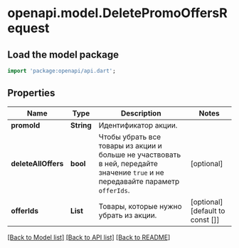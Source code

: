 # openapi.model.DeletePromoOffersRequest

## Load the model package
```dart
import 'package:openapi/api.dart';
```

## Properties
Name | Type | Description | Notes
------------ | ------------- | ------------- | -------------
**promoId** | **String** | Идентификатор акции. | 
**deleteAllOffers** | **bool** | Чтобы убрать все товары из акции и больше не участвовать в ней, передайте значение `true` и не передавайте параметр `offerIds`. | [optional] 
**offerIds** | **List<String>** | Товары, которые нужно убрать из акции. | [optional] [default to const []]

[[Back to Model list]](../README.md#documentation-for-models) [[Back to API list]](../README.md#documentation-for-api-endpoints) [[Back to README]](../README.md)


